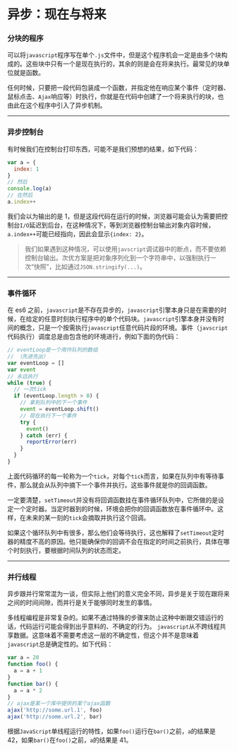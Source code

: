 # 异步：现在与将来

### 分块的程序

可以将`javascript`程序写在单个`.js`文件中，但是这个程序机会一定是由多个块构成的。这些块中只有一个是现在执行的，其余的则是会在将来执行。最常见的块单位就是函数。

任何时候，只要把一段代码包装成一个函数，并指定他在响应某个事件（定时器、鼠标点击、`Ajax`响应等）时执行，你就是在代码中创建了一个将来执行的块，也由此在这个程序中引入了异步机制。

---

### 异步控制台

有时候我们在控制台打印东西，可能不是我们预想的结果，如下代码：

```js
var a = {
  index: 1
}
// 然后
console.log(a)
// 在然后
a.index++
```

我们会以为输出的是 1，但是这段代码在运行的时候，浏览器可能会认为需要把控制台`I/O`延迟到后台，在这种情况下，等到浏览器控制台输出对象内容时候，`a.index++`可能已经指向，因此会显示`{index: 2}`。

> 我们如果遇到这种情况，可以使用`javscript`调试器中的断点，而不要依赖控制台输出。次优方案是把对象序列化到一个字符串中，以强制执行一次“快照”，比如通过`JSON.stringify(...)`。

---

### 事件循环

在 es6 之前，`javascript`是不存在异步的，`javascript`引擎本身只是在需要的时候，在给定的任意时刻执行程序中的单个代码块。`javascript`引擎本身并没有时间的概念，只是一个按需执行`javascript`任意代码片段的环境。事件（`javscript`代码执行）调度总是由包含他的环境进行，例如下面的伪代码：

```js
// eventLoop是一个用作队列的数组
// （先进先出）
var eventLoop = []
var event
// 永远执行
while (true) {
  // 一次tick
  if (eventLoop.length > 0) {
    // 拿到队列中的下一个事件
    event = eventLoop.shift()
    // 现在执行下一个事件
    try {
      event()
    } catch (err) {
      reportError(err)
    }
  }
}
```

上面代码循环的每一轮称为一个`tick`，对每个`tick`而言，如果在队列中有等待事件，那么就会从队列中摘下一个事件并执行。这些事件就是你的回调函数。

一定要清楚，`setTimeout`并没有将回调函数挂在事件循环队列中，它所做的是设定一个定时器。当定时器到的时候，环境会把你的回调函数放在事件循环中。这样，在未来的某一刻的`tick`会摘取并执行这个回调。

如果这个循环队列中有很多，那么他们会等待执行，这也解释了`setTimeout`定时器的精度不高的原因。他只能确保你的回调不会在指定的时间之前执行，具体在哪个时刻执行，要根据时间队列的状态而定。

---

### 并行线程

异步跟并行常常混为一谈，但实际上他们的意义完全不同，异步是关于现在跟将来之间的时间间隙，而并行是关于能够同时发生的事情。

多线程编程是非常复杂的。如果不通过特殊的步骤来防止这种中断跟交错运行的话，代码运行可能会得到出乎意料的、不确定的行为。
`javascript`从不跨线程共享数据。这意味着不需要考虑这一层的不确定性，但这个并不是意味着`javascript`总是确定性的。如下代码：

```js
var a = 20
function foo() {
  a = a + 1
}
function bar() {
  a = a * 2
}
// ajax是某一个库中提供的某个ajax函数
ajax('http://some.url.1', foo)
ajax('http://some.url.2', bar)
```

根据`JavaScript`单线程运行的特性，如果`foo()`运行在`bar()`之前，`a`的结果是 42，如果`bar()`在`foo()`之前，`a`的结果是 41。
